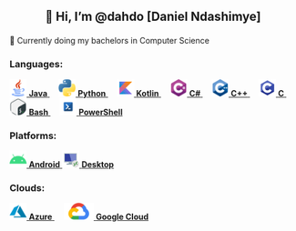 
## <p align="center">👋 Hi, I’m @dahdo [Daniel Ndashimye]</p>
<p>🌱 Currently doing my bachelors in Computer Science</p>
  
### Languages:
<a href="https://www.java.com/en/"><img src="res/java.png" height=30px>      **Java**     </a> &nbsp;&nbsp;&nbsp;
<a href="https://www.python.org/"><img src="res/python.png" height=30px>      **Python**     </a> &nbsp;&nbsp;&nbsp;
<a href="https://kotlinlang.org/"><img src="res/kotlin.png" height=30px>      **Kotlin**     </a> &nbsp;&nbsp;&nbsp;
<a href="https://dotnet.microsoft.com/en-us/languages/csharp"><img src="res/csharo.png" height=30px>      **C#**     </a> &nbsp;&nbsp;&nbsp;
<a href="https://isocpp.org"><img src="res/cpp.png" height=30px>      **C++**     </a> &nbsp;&nbsp;&nbsp;
<a href="https://en.wikipedia.org/wiki/C_(programming_language)"><img src="res/c.png" height=30px>      **C**     </a> &nbsp;&nbsp;&nbsp;
<a href="https://www.gnu.org/software/bash/"><img src="res/bash.png" height=30px>        **Bash**       </a> &nbsp;&nbsp;&nbsp;
<a href="https://learn.microsoft.com/en-us/powershell/">  <img src="res/powershell.png" height=30px>  **PowerShell** </a>

### Platforms:
<a href="https://www.android.com/"><img src="res/android.png" height=30px>      **Android**     </a>
<a href="https://en.wikipedia.org/wiki/Application_software"><img src="res/desktop.png" height=30px>      **Desktop**     </a>

### Clouds:
<a href="https://azure.microsoft.com/en-us/"> <img src="res/azure.png" height=30px> **Azure**   </a> &nbsp;&nbsp;&nbsp;
<a href="https://cloud.google.com/">          <img src="res/googlecloud.png" height=30px>   **Google Cloud**  </a>
